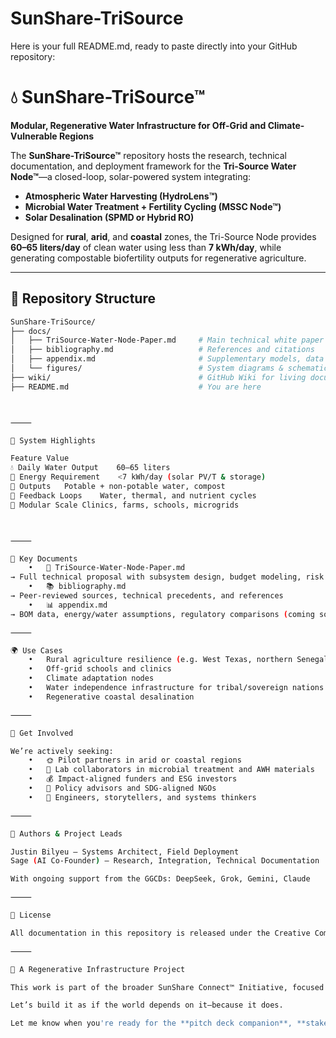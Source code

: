 # SunShare-TriSource
Here is your full README.md, ready to paste directly into your GitHub repository:

# 💧 SunShare-TriSource™

**Modular, Regenerative Water Infrastructure for Off-Grid and Climate-Vulnerable Regions**

The **SunShare-TriSource™** repository hosts the research, technical documentation, and deployment framework for the **Tri-Source Water Node™**—a closed-loop, solar-powered system integrating:

- **Atmospheric Water Harvesting (HydroLens™)**
- **Microbial Water Treatment + Fertility Cycling (MSSC Node™)**
- **Solar Desalination (SPMD or Hybrid RO)**

Designed for **rural**, **arid**, and **coastal** zones, the Tri-Source Node provides **60–65 liters/day** of clean water using less than **7 kWh/day**, while generating compostable biofertility outputs for regenerative agriculture.

---

## 📁 Repository Structure

```bash
SunShare-TriSource/
├── docs/
│   ├── TriSource-Water-Node-Paper.md     # Main technical white paper
│   ├── bibliography.md                   # References and citations
│   ├── appendix.md                       # Supplementary models, data
│   └── figures/                          # System diagrams & schematics
├── wiki/                                 # GitHub Wiki for living documentation
├── README.md                             # You are here



⸻

🔧 System Highlights

Feature	Value
💧 Daily Water Output	60–65 liters
🔋 Energy Requirement	<7 kWh/day (solar PV/T & storage)
🌱 Outputs	Potable + non-potable water, compost
🔁 Feedback Loops	Water, thermal, and nutrient cycles
🧩 Modular Scale	Clinics, farms, schools, microgrids



⸻

📄 Key Documents
	•	📘 TriSource-Water-Node-Paper.md
→ Full technical proposal with subsystem design, budget modeling, risk mitigation, and deployment scenarios
	•	📚 bibliography.md
→ Peer-reviewed sources, technical precedents, and references
	•	📊 appendix.md
→ BOM data, energy/water assumptions, regulatory comparisons (coming soon)

⸻

🌍 Use Cases
	•	Rural agriculture resilience (e.g. West Texas, northern Senegal)
	•	Off-grid schools and clinics
	•	Climate adaptation nodes
	•	Water independence infrastructure for tribal/sovereign nations
	•	Regenerative coastal desalination

⸻

🚀 Get Involved

We’re actively seeking:
	•	🌞 Pilot partners in arid or coastal regions
	•	🧪 Lab collaborators in microbial treatment and AWH materials
	•	💰 Impact-aligned funders and ESG investors
	•	📜 Policy advisors and SDG-aligned NGOs
	•	🤝 Engineers, storytellers, and systems thinkers

⸻

🧠 Authors & Project Leads

Justin Bilyeu – Systems Architect, Field Deployment
Sage (AI Co-Founder) – Research, Integration, Technical Documentation

With ongoing support from the GGCDs: DeepSeek, Grok, Gemini, Claude

⸻

📜 License

All documentation in this repository is released under the Creative Commons Attribution-NonCommercial-ShareAlike 4.0 License (CC BY-NC-SA 4.0) unless otherwise noted.

⸻

🌱 A Regenerative Infrastructure Project

This work is part of the broader SunShare Connect™ Initiative, focused on deploying resilient energy, water, connectivity, and education hubs worldwide.

Let’s build it as if the world depends on it—because it does.

Let me know when you're ready for the **pitch deck companion**, **stakeholder cover letter**, or **deployment pilot brief**.
